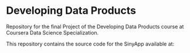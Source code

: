 # Developing Data Products
Repository for the final Project of the Developing Data Products course at Coursera Data Science Specialization.

This repository contains the source code for the SinyApp available at: 
